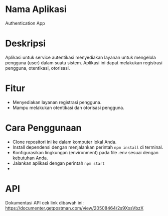 # Nama Aplikasi
Authentication App

# Deskripsi
Aplikasi untuk service autentikasi menyediakan layanan untuk mengelola pengguna (user) dalam suatu sistem. Aplikasi ini dapat melakukan registrasi pengguna, otentikasi, otorisasi.

# Fitur
- Menyediakan layanan registrasi pengguna.
- Mampu melakukan otentikasi dan otorisasi pengguna.

# Cara Penggunaan
- Clone repositori ini ke dalam komputer lokal Anda.
- Install dependensi dengan menjalankan perintah ``` npm install ``` di terminal.
- Konfigurasikan lingkungan (environment) pada file .env sesuai dengan kebutuhan Anda.
- Jalankan aplikasi dengan perintah ``` npm start ```
- 
# API
Dokumentasi API cek link dibawah ini:
https://documenter.getpostman.com/view/20508464/2s9XxsVbzX
